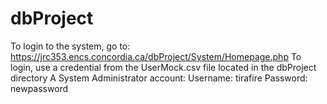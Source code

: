 # dbProject
To login to the system, go to:
https://jrc353.encs.concordia.ca/dbProject/System/Homepage.php
To login, use a credential from the UserMock.csv file located in the dbProject directory
A System Administrator account:
Username: tirafire
Password: newpassword
